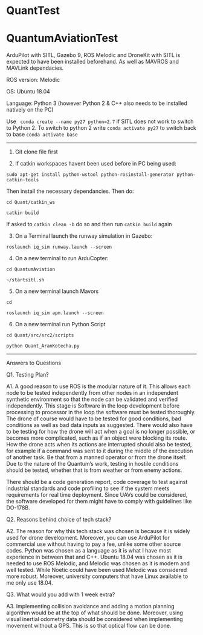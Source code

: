 # QuantTest
# QuantumAviationTest

ArduPilot with SITL, Gazebo 9, ROS Melodic and DroneKit with SITL is expected to have been installed beforehand. As well as MAVROS and MAVLink dependacies.

ROS version: Melodic

OS: Ubuntu 18.04

Language: Python 3 (however Python 2 & C++ also needs to be installed natively on the PC)

Use ` conda create --name py27 python=2.7` if SITL does not work to switch to Python 2. To switch to python 2 write `conda activate py27` to switch back to base  `conda activate base`

---


1. Git clone file first

2. If catkin workspaces havent been used before in PC being used:

`sudo apt-get install python-wstool python-rosinstall-generator python-catkin-tools`


Then install the necessary dependancies. Then do:

`cd Quant/catkin_ws`

`catkin build` 

If asked to `catkin clean -b` do so and then run `catkin build` again


3. On a Terminal launch the runway simulation in Gazebo:

`roslaunch iq_sim runway.launch --screen`

4. On a new terminal to run ArduCopter:

`cd QuantumAviation`

` ~/startsitl.sh `

5. On a new terminal launch Mavors

`cd`

`roslaunch iq_sim apm.launch --screen `

6. On a new terminal run Python Script

`cd Quant/src/src2/scripts`

`python Quant_AranKotecha.py`


---
Answers to Questions

Q1. Testing Plan?

A1. A good reason to use ROS is the modular nature of it. This allows each node to be tested independently from other nodes in an independent synthetic environment so that the node can be validated and verified independently. This stage is Software in the loop development before processing to processor in the loop the software must be tested thoroughly. The drone of course would have to be tested for good conditions, bad conditions as well as bad data inputs as suggested. There would also have to be testing for how the drone will act when a goal is no longer possible, or becomes more complicated, such as if an object were blocking its route. How the drone acts when its actions are interrupted should also be tested, for example if a command was sent to it during the middle of the execution of another task. Be that from a manned operator or from the drone itself. Due to the nature of the Quantum’s work, testing in hostile conditions should be tested, whether that is from weather or from enemy actions. 

There should be a code generation report, code coverage to test against industrial standards and code profiling to see if the system meets requirements for real time deployment. Since UAVs could be considered, the software developed for them might have to comply with guidelines like DO-178B.  


Q2. Reasons behind choice of tech stack?

A2. The reason for why this tech stack was chosen is because it is widely used for drone development. Moreover, you can use ArduPilot for commercial use without having to pay a fee, unlike some other source codes. Python was chosen as a language as it is what I have most experience in between that and C++. Ubuntu 18.04 was chosen as it is needed to use ROS Melodic, and Melodic was chosen as it is modern and well tested. While Noetic could have been used Melodic was considered more robust. Moreover, university computers that have Linux available to me only use 18.04.

Q3. What would you add with 1 week extra?

A3. Implementing collision avoidance and adding a motion planning algorithm would be at the top of what should be done. Moreover, using visual inertial odometry data should be considered when implementing movement without a GPS. This is so that optical flow can be done.
